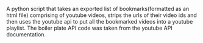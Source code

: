 A python script that takes an exported list of bookmarks(formatted as an html file) comprising of youtube videos, strips the urls of their video ids and then uses the youtube api to put all the bookmarked videos into a youtube playlist. The boiler plate API code was taken from the youtube API documentation. 